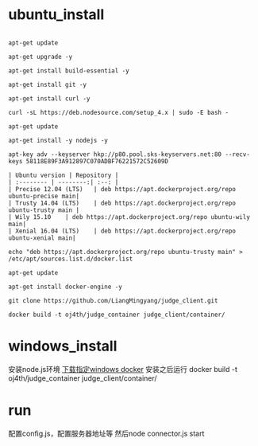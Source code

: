 
# ubuntu_install

```

apt-get update

apt-get upgrade -y

apt-get install build-essential -y

apt-get install git -y

apt-get install curl -y

curl -sL https://deb.nodesource.com/setup_4.x | sudo -E bash -

apt-get update

apt-get install -y nodejs -y

apt-key adv --keyserver hkp://p80.pool.sks-keyservers.net:80 --recv-keys 58118E89F3A912897C070ADBF76221572C52609D

| Ubuntu version | Repository |
| :-------- | --------:| :--: |
| Precise 12.04 (LTS)	| deb https://apt.dockerproject.org/repo ubuntu-precise main|
| Trusty 14.04 (LTS)	| deb https://apt.dockerproject.org/repo ubuntu-trusty main |
| Wily 15.10	| deb https://apt.dockerproject.org/repo ubuntu-wily main|
| Xenial 16.04 (LTS)	| deb https://apt.dockerproject.org/repo ubuntu-xenial main|

echo "deb https://apt.dockerproject.org/repo ubuntu-trusty main" > /etc/apt/sources.list.d/docker.list

apt-get update

apt-get install docker-engine -y

git clone https://github.com/LiangMingyang/judge_client.git

docker build -t oj4th/judge_container judge_client/container/

```

# windows_install
安装node.js环境
[下载指定windows docker](https://download.docker.com/win/stable/13194/Docker%20for%20Windows%20Installer.exe)
安装之后运行
docker build -t oj4th/judge_container judge_client/container/

# run
配置config.js，配置服务器地址等
然后node connector.js start


